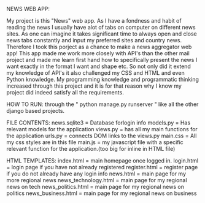 NEWS WEB APP:


My project is this "News" web app. As I have a fondness and habit of reading the news I usually have alot of tabs on computer on different news sites. As one can imagine it takes significant time to always open and close news tabs constantly and input my preferred sites and country news.
Therefore I took this porject as a chance to make a news aggregator web app! 
This app made me work more closely with API's than the other mail project and made me learn first hand how to specifically present the news I want exactly in the format I want and shape etc. So not only did it extend my knowledge of API's it also challenged my CSS and HTML and even Python knowledge. My programming knowledge and programmatic thinking increased through this project and it is for that reason why I know my project did indeed satisfy all the requirements.

HOW TO RUN: through the " python manage.py runserver " like all the other django based projects.

FILE CONTENTS:
news.sqlite3 = Database forlogin info
models.py = Has relevant models for the application
views.py = has all my main functions for the application
urls.py = connects DOM links to the views.py
main.css = All my css styles are in this file
main.js = my javascript file with a specific relevant function for the application.(too big for inline in HTML file)

HTML TEMPLATES:
index.html = main homepage once logged in.
login.html = login page if you have not already registered
register.html = register page if you do not already have any login info
news.html = main page for my more regional news
news_technology.html = main page for my regional news on tech
news_politics.html = main page for my regional news on politics
news_business.html = main page for my regional news on business



